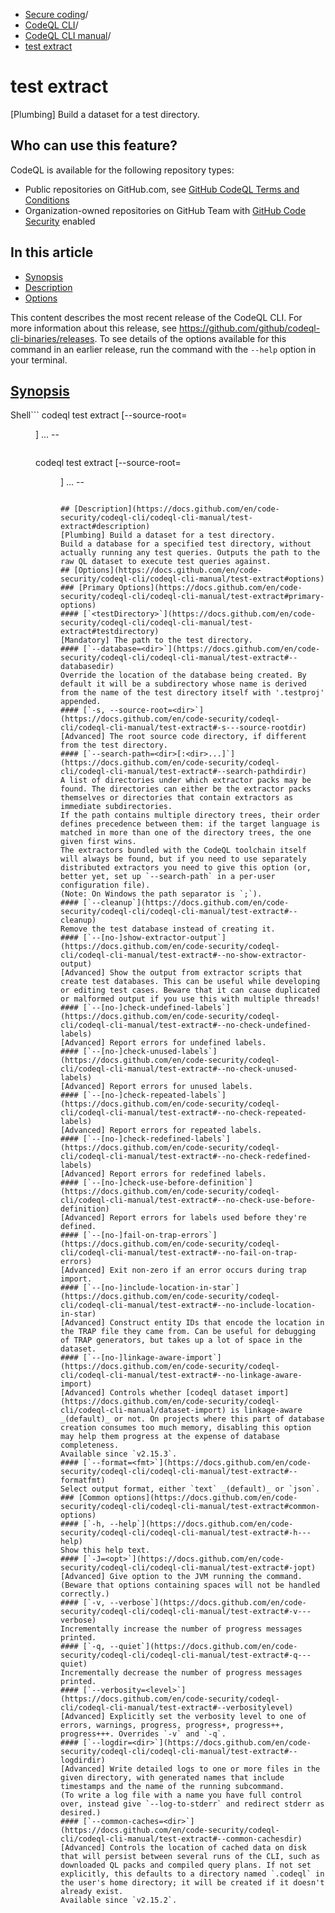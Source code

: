   * [Secure coding](https://docs.github.com/en/code-security "Secure coding")/
  * [CodeQL CLI](https://docs.github.com/en/code-security/codeql-cli "CodeQL CLI")/
  * [CodeQL CLI manual](https://docs.github.com/en/code-security/codeql-cli/codeql-cli-manual "CodeQL CLI manual")/
  * [test extract](https://docs.github.com/en/code-security/codeql-cli/codeql-cli-manual/test-extract "test extract")


# test extract
[Plumbing] Build a dataset for a test directory.
## Who can use this feature?
CodeQL is available for the following repository types:
  * Public repositories on GitHub.com, see [GitHub CodeQL Terms and Conditions](https://github.com/github/codeql-cli-binaries/blob/main/LICENSE.md)
  * Organization-owned repositories on GitHub Team with [GitHub Code Security](https://docs.github.com/en/get-started/learning-about-github/about-github-advanced-security) enabled


## In this article
  * [Synopsis](https://docs.github.com/en/code-security/codeql-cli/codeql-cli-manual/test-extract#synopsis)
  * [Description](https://docs.github.com/en/code-security/codeql-cli/codeql-cli-manual/test-extract#description)
  * [Options](https://docs.github.com/en/code-security/codeql-cli/codeql-cli-manual/test-extract#options)


This content describes the most recent release of the CodeQL CLI. For more information about this release, see <https://github.com/github/codeql-cli-binaries/releases>.
To see details of the options available for this command in an earlier release, run the command with the `--help` option in your terminal.
## [Synopsis](https://docs.github.com/en/code-security/codeql-cli/codeql-cli-manual/test-extract#synopsis)
Shell```
codeql test extract [--source-root=<dir>] <options>... -- <testDirectory>

```
```
codeql test extract [--source-root=<dir>] <options>... -- <testDirectory>

```

## [Description](https://docs.github.com/en/code-security/codeql-cli/codeql-cli-manual/test-extract#description)
[Plumbing] Build a dataset for a test directory.
Build a database for a specified test directory, without actually running any test queries. Outputs the path to the raw QL dataset to execute test queries against.
## [Options](https://docs.github.com/en/code-security/codeql-cli/codeql-cli-manual/test-extract#options)
### [Primary Options](https://docs.github.com/en/code-security/codeql-cli/codeql-cli-manual/test-extract#primary-options)
#### [`<testDirectory>`](https://docs.github.com/en/code-security/codeql-cli/codeql-cli-manual/test-extract#testdirectory)
[Mandatory] The path to the test directory.
#### [`--database=<dir>`](https://docs.github.com/en/code-security/codeql-cli/codeql-cli-manual/test-extract#--databasedir)
Override the location of the database being created. By default it will be a subdirectory whose name is derived from the name of the test directory itself with '.testproj' appended.
#### [`-s, --source-root=<dir>`](https://docs.github.com/en/code-security/codeql-cli/codeql-cli-manual/test-extract#-s---source-rootdir)
[Advanced] The root source code directory, if different from the test directory.
#### [`--search-path=<dir>[:<dir>...]`](https://docs.github.com/en/code-security/codeql-cli/codeql-cli-manual/test-extract#--search-pathdirdir)
A list of directories under which extractor packs may be found. The directories can either be the extractor packs themselves or directories that contain extractors as immediate subdirectories.
If the path contains multiple directory trees, their order defines precedence between them: if the target language is matched in more than one of the directory trees, the one given first wins.
The extractors bundled with the CodeQL toolchain itself will always be found, but if you need to use separately distributed extractors you need to give this option (or, better yet, set up `--search-path` in a per-user configuration file).
(Note: On Windows the path separator is `;`).
#### [`--cleanup`](https://docs.github.com/en/code-security/codeql-cli/codeql-cli-manual/test-extract#--cleanup)
Remove the test database instead of creating it.
#### [`--[no-]show-extractor-output`](https://docs.github.com/en/code-security/codeql-cli/codeql-cli-manual/test-extract#--no-show-extractor-output)
[Advanced] Show the output from extractor scripts that create test databases. This can be useful while developing or editing test cases. Beware that it can cause duplicated or malformed output if you use this with multiple threads!
#### [`--[no-]check-undefined-labels`](https://docs.github.com/en/code-security/codeql-cli/codeql-cli-manual/test-extract#--no-check-undefined-labels)
[Advanced] Report errors for undefined labels.
#### [`--[no-]check-unused-labels`](https://docs.github.com/en/code-security/codeql-cli/codeql-cli-manual/test-extract#--no-check-unused-labels)
[Advanced] Report errors for unused labels.
#### [`--[no-]check-repeated-labels`](https://docs.github.com/en/code-security/codeql-cli/codeql-cli-manual/test-extract#--no-check-repeated-labels)
[Advanced] Report errors for repeated labels.
#### [`--[no-]check-redefined-labels`](https://docs.github.com/en/code-security/codeql-cli/codeql-cli-manual/test-extract#--no-check-redefined-labels)
[Advanced] Report errors for redefined labels.
#### [`--[no-]check-use-before-definition`](https://docs.github.com/en/code-security/codeql-cli/codeql-cli-manual/test-extract#--no-check-use-before-definition)
[Advanced] Report errors for labels used before they're defined.
#### [`--[no-]fail-on-trap-errors`](https://docs.github.com/en/code-security/codeql-cli/codeql-cli-manual/test-extract#--no-fail-on-trap-errors)
[Advanced] Exit non-zero if an error occurs during trap import.
#### [`--[no-]include-location-in-star`](https://docs.github.com/en/code-security/codeql-cli/codeql-cli-manual/test-extract#--no-include-location-in-star)
[Advanced] Construct entity IDs that encode the location in the TRAP file they came from. Can be useful for debugging of TRAP generators, but takes up a lot of space in the dataset.
#### [`--[no-]linkage-aware-import`](https://docs.github.com/en/code-security/codeql-cli/codeql-cli-manual/test-extract#--no-linkage-aware-import)
[Advanced] Controls whether [codeql dataset import](https://docs.github.com/en/code-security/codeql-cli/codeql-cli-manual/dataset-import) is linkage-aware _(default)_ or not. On projects where this part of database creation consumes too much memory, disabling this option may help them progress at the expense of database completeness.
Available since `v2.15.3`.
#### [`--format=<fmt>`](https://docs.github.com/en/code-security/codeql-cli/codeql-cli-manual/test-extract#--formatfmt)
Select output format, either `text` _(default)_ or `json`.
### [Common options](https://docs.github.com/en/code-security/codeql-cli/codeql-cli-manual/test-extract#common-options)
#### [`-h, --help`](https://docs.github.com/en/code-security/codeql-cli/codeql-cli-manual/test-extract#-h---help)
Show this help text.
#### [`-J=<opt>`](https://docs.github.com/en/code-security/codeql-cli/codeql-cli-manual/test-extract#-jopt)
[Advanced] Give option to the JVM running the command.
(Beware that options containing spaces will not be handled correctly.)
#### [`-v, --verbose`](https://docs.github.com/en/code-security/codeql-cli/codeql-cli-manual/test-extract#-v---verbose)
Incrementally increase the number of progress messages printed.
#### [`-q, --quiet`](https://docs.github.com/en/code-security/codeql-cli/codeql-cli-manual/test-extract#-q---quiet)
Incrementally decrease the number of progress messages printed.
#### [`--verbosity=<level>`](https://docs.github.com/en/code-security/codeql-cli/codeql-cli-manual/test-extract#--verbositylevel)
[Advanced] Explicitly set the verbosity level to one of errors, warnings, progress, progress+, progress++, progress+++. Overrides `-v` and `-q`.
#### [`--logdir=<dir>`](https://docs.github.com/en/code-security/codeql-cli/codeql-cli-manual/test-extract#--logdirdir)
[Advanced] Write detailed logs to one or more files in the given directory, with generated names that include timestamps and the name of the running subcommand.
(To write a log file with a name you have full control over, instead give `--log-to-stderr` and redirect stderr as desired.)
#### [`--common-caches=<dir>`](https://docs.github.com/en/code-security/codeql-cli/codeql-cli-manual/test-extract#--common-cachesdir)
[Advanced] Controls the location of cached data on disk that will persist between several runs of the CLI, such as downloaded QL packs and compiled query plans. If not set explicitly, this defaults to a directory named `.codeql` in the user's home directory; it will be created if it doesn't already exist.
Available since `v2.15.2`.
